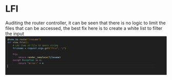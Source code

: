 # LFI
Auditing the router controller, it can be seen that there is no logic to limit the files that can be accessed, the best fix here is to create a white list to filter the input
![alt text](image.png)